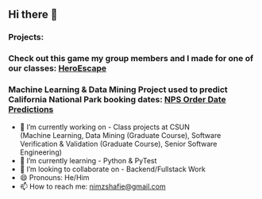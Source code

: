 ## Hi there 👋

### Projects:

### Check out this game my group members and I made for one of our classes: <a href="https://play.google.com/store/apps/details?id=com.TJANA.HeroEscape" target="_blank">HeroEscape</a>

### Machine Learning & Data Mining Project used to predict California National Park booking dates: <a href="https://play.google.com/store/apps/details?id=com.TJANA.HeroEscape(https://github.com/NimaShafie/NPS-Order-Date-Predictions)" target="_blank">NPS Order Date Predictions</a>

- 🔭 I’m currently working on - Class projects at CSUN
<br>(Machine Learning, Data Mining (Graduate Course), Software Verification & Validation (Graduate Course), Senior Software Engineering)</br>
- 🌱 I’m currently learning - Python & PyTest
- 👯 I’m looking to collaborate on - Backend/Fullstack Work
- 😄 Pronouns: He/Him
- 📫 How to reach me: nimzshafie@gmail.com

<!--
**NimaShafie/NimaShafie** is a ✨ _special_ ✨ repository because its `README.md` (this file) appears on your GitHub profile.

Here are some ideas to get you started:
(work in progress) https://nimashafie.github.io/

- 🔭 I’m currently working on ...
- 🌱 I’m currently learning ...
- 👯 I’m looking to collaborate on ...
- 🤔 I’m looking for help with ...
- 💬 Ask me about ...
- 📫 How to reach me: ...
- 😄 Pronouns: ...
- ⚡ Fun fact: ...
-->
